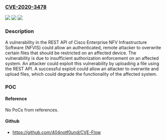 ### [CVE-2020-3478](https://cve.mitre.org/cgi-bin/cvename.cgi?name=CVE-2020-3478)
![](https://img.shields.io/static/v1?label=Product&message=Cisco%20Enterprise%20NFV%20Infrastructure%20Software%20&color=blue)
![](https://img.shields.io/static/v1?label=Version&message=n%2Fa&color=blue)
![](https://img.shields.io/static/v1?label=Vulnerability&message=CWE-20&color=brighgreen)

### Description

A vulnerability in the REST API of Cisco Enterprise NFV Infrastructure Software (NFVIS) could allow an authenticated, remote attacker to overwrite certain files that should be restricted on an affected device. The vulnerability is due to insufficient authorization enforcement on an affected system. An attacker could exploit this vulnerability by uploading a file using the REST API. A successful exploit could allow an attacker to overwrite and upload files, which could degrade the functionality of the affected system.

### POC

#### Reference
No PoCs from references.

#### Github
- https://github.com/404notf0und/CVE-Flow

